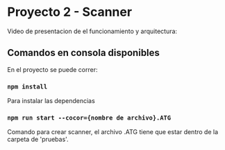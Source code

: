 # Proyecto 2 - Scanner

Video de presentacion de el funcionamiento y arquitectura: 

## Comandos en consola disponibles

En el proyecto se puede correr:

### `npm install`

Para instalar las dependencias

### `npm run start --cocor={nombre de archivo}.ATG`

Comando para crear scanner, el archivo .ATG tiene que estar dentro de la carpeta de 'pruebas'.
